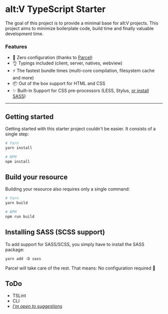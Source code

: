 # alt:V TypeScript Starter

The goal of this project is to provide a minimal base for alt:V projects. This project aims to minimize boilerplate code, build time and finally valuable development time.

### Features
- 💆 Zero configuration (thanks to [Parcel](https://github.com/parcel-bundler/parcel))
- 👌 Typings included (client, server, natives, webview)
- ⚡ The fastest bundle times (multi-core compilation, filesystem cache and more)
- 📦 Out of the box support for HTML and CSS
- ✨ Built-in Support for CSS pre-processors (LESS, Stylus, [or install SASS](#installing-sass-scss-support))

---

## Getting started

Getting started with this starter project couldn't be easier. It consists of a single step:
```bash
# Yarn
yarn install

# NPM
npm install
```

## Build your resource

Building your resource also requires only a single command:
```bash
# Yarn
yarn build

# NPM
npm run build
```

## Installing SASS (SCSS support)<a href="installingSass"></a>

To add support for SASS/SCSS, you simply have to install the SASS package:

`yarn add -D sass`

Parcel will take care of the rest. That means: No configuration required 🎉

## ToDo
- TSLint
- CLI
- [*I'm open to suggestions*](https://github.com/leNicDev/altv-typescript-starter/issues/new)